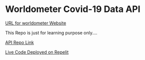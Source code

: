 # Worldometer Covid-19 Data API

[URL for worldometer Website](https://www.worldometers.info/coronavirus/)

This Repo is just for learning purpose only....

[API Repo Link](https://github.com/Covid-Data-API/Worldometer-Covid-Data-API)

[Live Code Deployed on Repelit](https://replit.com/@CSEA02AtharvCha/Worldometer-Covid-Data-API)
